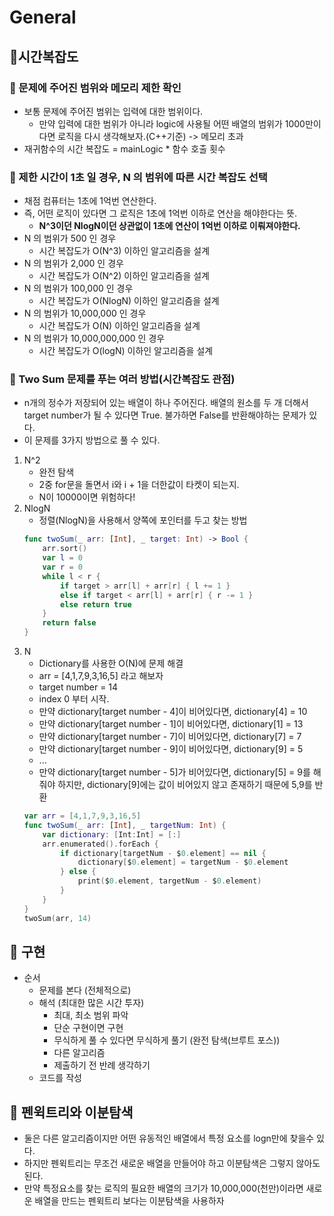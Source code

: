 # General

## 🍎시간복잡도
### 📖 문제에 주어진 범위와 메모리 제한 확인
- 보통 문제에 주어진 범위는 입력에 대한 범위이다.
    - 만약 입력에 대한 범위가 아니라 logic에 사용될 어떤 배열의 범위가 1000만이다면 로직을 다시 생각해보자.(C++기준) -> 메모리 초과
- 재귀함수의 시간 복잡도 = mainLogic * 함수 호출 횟수

### 📖 제한 시간이 1초 일 경우, N 의 범위에 따른 시간 복잡도 선택
- 채점 컴퓨터는 1초에 1억번 연산한다.
- 즉, 어떤 로직이 있다면 그 로직은 1초에 1억번 이하로 연산을 해야한다는 뜻.
    - **N^3이던 NlogN이던 상관없이 1초에 연산이 1억번 이하로 이뤄져야한다.**
- N 의 범위가 500 인 경우
    - 시간 복잡도가 O(N^3) 이하인 알고리즘을 설계
- N 의 범위가 2,000 인 경우
    - 시간 복잡도가 O(N^2) 이하인 알고리즘을 설계
- N 의 범위가 100,000 인 경우
    - 시간 복잡도가 O(NlogN) 이하인 알고리즘을 설계
- N 의 범위가 10,000,000 인 경우
    - 시간 복잡도가 O(N) 이하인 알고리즘을 설계
- N 의 범위가 10,000,000,000 인 경우
    - 시간 복잡도가 O(logN) 이하인 알고리즘을 설계

### 📖 Two Sum 문제를 푸는 여러 방법(시간복잡도 관점)
- n개의 정수가 저장되어 있는 배열이 하나 주어진다. 배열의 원소를 두 개 더해서 target number가 될 수 있다면 True. 불가하면 False를 반환해야하는 문제가 있다.
- 이 문제를 3가지 방법으로 풀 수 있다.
1. N^2
    - 완전 탐색
    - 2중 for문을 돌면서 i와 i + 1을 더한값이 타켓이 되는지.
    - N이 10000이면 위험하다!
2. NlogN
    - 정렬(NlogN)을 사용해서 양쪽에 포인터를 두고 찾는 방법
    ```swift
    func twoSum(_ arr: [Int], _ target: Int) -> Bool {
        arr.sort()
        var l = 0
        var r = 0
        while l < r {
            if target > arr[l] + arr[r] { l += 1 }
            else if target < arr[l] + arr[r] { r -= 1 }
            else return true
        }
        return false
    }
    ```
3. N
    - Dictionary를 사용한 O(N)에 문제 해결
    - arr = [4,1,7,9,3,16,5] 라고 해보자
    - target number = 14
    - index 0 부터 시작.
    - 만약 dictionary[target number - 4]이 비어있다면, dictionary[4] = 10
    - 만약 dictionary[target number - 1]이 비어있다면, dictionary[1] = 13
    - 만약 dictionary[target number - 7]이 비어있다면, dictionary[7] = 7
    - 만약 dictionary[target number - 9]이 비어있다면, dictionary[9] = 5
    - ...
    - 만약 dictionary[target number - 5]가 비어있다면, dictionary[5] = 9를 해줘야 하지만, dictionary[9]에는 값이 비어있지 않고 존재하기 때문에 5,9를 반환
    ```swift
    var arr = [4,1,7,9,3,16,5]
    func twoSum(_ arr: [Int], _ targetNum: Int) {
        var dictionary: [Int:Int] = [:]
        arr.enumerated().forEach {
            if dictionary[targetNum - $0.element] == nil {
                dictionary[$0.element] = targetNum - $0.element
            } else {
                print($0.element, targetNum - $0.element)
            }
        }
    }
    twoSum(arr, 14)
    ```


## 🍎 구현
- 순서
    - 문제를 본다 (전체적으로)
    - 해석 (최대한 많은 시간 투자)
        - 최대, 최소 범위 파악
        - 단순 구현이면 구현
        - 무식하게 풀 수 있다면 무식하게 풀기 (완전 탐색(브루트 포스))
        - 다른 알고리즘
        - 제출하기 전 반례 생각하기
    - 코드를 작성


## 🍎 펜윅트리와 이분탐색
- 둘은 다른 알고리즘이지만 어떤 유동적인 배열에서 특정 요소를 logn만에 찾을수 있다.
- 하지만 펜윅트리는 무조건 새로운 배열을 만들어야 하고 이분탐색은 그렇지 않아도 된다.
- 만약  특정요소를 찾는 로직의 필요한 배열의 크기가 10,000,000(천만)이라면 새로운 배열을 만드는 펜윅트리 보다는 이분탐색을 사용하자



